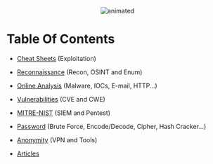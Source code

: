 <p align="center">
<img src="https://github.com/Nouvexr/A-Varied-Collection-Of-Cybersecurity-Resources/assets/67909733/a894e8bb-639d-4cbe-a8f5-e5082b63fef7)https://github.com/Nouvexr/A-Varied-Collection-Of-Cybersecurity-Resources/assets/67909733/a894e8bb-639d-4cbe-a8f5-e5082b63fef7" alt="animated" /
</p>

# Table Of Contents
- [Cheat Sheets](https://github.com/Nouvexr/A-Varied-Collection-Of-Cybersecurity-Resources/blob/main/assets/Cheat%20Sheets.md) (Exploitation)

- [Reconnaissance](https://github.com/Nouvexr/A-Varied-Collection-Of-Cybersecurity-Resources/blob/main/assets/Reconnaissance.md) (Recon, OSINT and Enum)

- [Online Analysis](https://github.com/Nouvexr/A-Varied-Collection-Of-Cybersecurity-Resources/blob/main/assets/Online%20Analysis.md) (Malware, IOCs, E-mail, HTTP...)

- [Vulnerabilities](https://github.com/Nouvexr/A-Varied-Collection-Of-Cybersecurity-Resources/blob/main/assets/Vulnerabilities.md) (CVE and CWE)

- [MITRE-NIST](https://github.com/Nouvexr/A-Varied-Collection-Of-Cybersecurity-Resources/blob/main/assets/MITRE-NIST.md) (SIEM and Pentest)

- [Password](https://github.com/Nouvexr/A-Varied-Collection-Of-Cybersecurity-Resources/blob/main/assets/Passwords.md) (Brute Force, Encode/Decode, Cipher, Hash Cracker...)

- [Anonymity](https://github.com/Nouvexr/A-Varied-Collection-Of-Cybersecurity-Resources/blob/main/assets/Anonymity.md) (VPN and Tools)

- [Articles](https://github.com/Nouvexr/A-Varied-Collection-Of-Cybersecurity-Resources/blob/main/assets/Articles.md)
